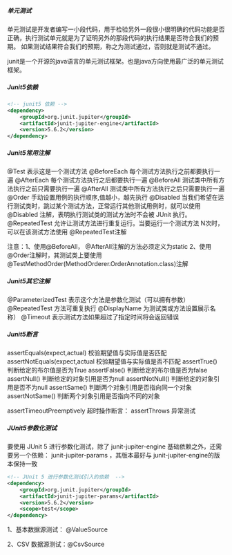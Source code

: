 ##### 单元测试
单元测试是开发者编写一小段代码，用于检验另外一段很小很明确的代码功能是否正确，执行测试单元就是为了证明另外的那段代码的执行结果是否符合我们的预期。
如果测试结果符合我们的预期，称之为测试通过，否则就是测试不通过。

junit是一个开源的java语言的单元测试框架。也是java方向使用最广泛的单元测试框架。


##### Junit5依赖
```xml
<!-- junit5 依赖 -->
<dependency>
    <groupId>org.junit.jupiter</groupId>
    <artifactId>junit-jupiter-engine</artifactId>
    <version>5.6.2</version>
</dependency>
```


##### Junit5常用注解
@Test	表示这是一个测试方法
@BeforeEach	每个测试方法执行之前都要执行一遍
@AfterEach	每个测试方法执行之后都要执行一遍
@BeforeAll	测试类中所有方法执行之前只需要执行一遍
@AfterAll	测试类中所有方法执行之后只需要执行一遍
@Order      手动设置用例的执行顺序,值越小，越先执行
@Disabled   当我们希望在运行测试类时，跳过某个测试方法，正常运行其他测试用例时，就可以使用 @Disabled 注解，表明执行测试类的测试方法时不会被 JUnit 执行。
@RepeatedTest  允许让测试方法进行重复运行。当要运行一个测试方法 N次时，可以在该测试方法使用 @RepeatedTest注解

注意：1、使用@BeforeAll， @AfterAll注解的方法必须定义为static
     2、使用@Order注解时，其测试类上要使用@TestMethodOrder(MethodOrderer.OrderAnnotation.class)注解 
     
     
##### Junit5其它注解
@ParameterizedTest	表示这个方法是参数化测试（可以拥有参数）
@RepeatedTest	方法可重复执行
@DisplayName	为测试类或方法设置展示名称）
@Timeout	表示测试方法如果超过了指定时间将会返回错误


#####  Junit5断言
assertEquals(expect,actual)	校验期望值与实际值是否匹配
assertNotEquals(expect,actual	校验期望值与实际值是否不匹配
assertTrue()	判断给定的布尔值是否为True
assertFalse()	判断给定的布尔值是否为false
assertNull()	判断给定的对象引用是否为null
assertNotNull()	判断给定的对象引用是否不为null
assertSame()	判断两个对象引用是否指向同一个对象
assertNotSame()	判断两个对象引用是否指向不同的对象


assertTimeoutPreemptively  超时操作断言：
assertThrows               异常测试


#####  JUnit5参数化测试
要使用 JUnit 5 进行参数化测试，除了 junit-jupiter-engine 基础依赖之外，还需要另一个依赖： junit-jupiter-params ，其版本最好与
junit-jupiter-engine的版本保持一致
```xml
<!-- JUnit 5 进行参数化测试引入的依赖  -->
<dependency>
    <groupId>org.junit.jupiter</groupId>
    <artifactId>junit-jupiter-params</artifactId>
    <version>5.6.2</version>
    <scope>test</scope>
</dependency>
```
1、基本数据源测试： @ValueSource
  
2、CSV 数据源测试：@CsvSource

#####  


#####  